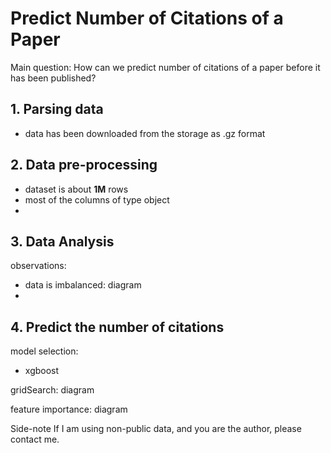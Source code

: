 # Predict Number of Citations of a Paper

Main question: How can we predict number of citations of a paper before it has been published?

## 1. Parsing data
- data has been downloaded from the storage as .gz format 

## 2. Data pre-processing
- dataset is about **1M** rows
- most of the columns of type object
- 

## 3. Data Analysis


observations:
- data is imbalanced: diagram
- 

## 4. Predict the number of citations

model selection:
- xgboost


gridSearch: diagram


feature importance: diagram



Side-note
If I am using non-public data, and you are the author, please contact me.
